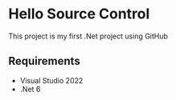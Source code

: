 # Hello Source Control
This project is my first .Net project using GitHub
## Requirements
- Visual Studio 2022
- .Net 6
